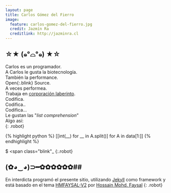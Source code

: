 ```yaml
---
layout: page
title: Carlos Gómez del Fierro
image:
  feature: carlos-gomez-del-fierro.jpg
  credit: Jazmín Ra
  creditlink: http://jazminra.cl
---
```


## ☆★ (๑°⌓°๑) ★☆ ##

Carlos es un programador.<br/>
A Carlos le gusta la biotecnología.<br/>
También la performance.<br/>
Open{:.blink} Source.<br/>
A veces performea.<br/>
Trabaja en [corporación laberinto](https://cdelfierro.github.io/).<br/>
Codifica.<br/>
Codifica..<br/>
Codifica\...<br/>
Le gustan las "_list comprehension_"<br />
Algo así:<br />
{: .robot}

{% highlight python %}
[[int(__) for __ in A.split()] for A in data[1:]]
{% endhighlight %}

$ <span class="blink"_</span>
{:.robot}

## (✿◕‿◕)⊃━✿✿✿✿✿✿##

En interdicta programó el presente sitio, utilizando [Jekyll](https://jekyllrb.com/) como framework y
está basado en el tema [HMFAYSAL-V2](https://github.com/hmfaysal/Jekyll-HMFAYSAL-V2-Theme) por
[Hossain Mohd. Faysal](https://github.com/hmfaysal)
{: .robot}
